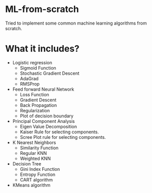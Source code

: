 # ML-from-scratch

Tried to implement some common machine learning algorithms from scratch.<br>
<h1> What it includes? </h1>
<ul>
  <li> Logistic regression  
    <ul>
      <li> Sigmoid Function </li>
      <li> Stochastic Gradient Descent </li>
      <li> AdaGrad </li>
      <li> RMSProp </li>
    </ul>
  </li>
  <li> Feed forward Neural Network
    <ul>
      <li> Loss Function </li>
      <li> Gradient Descent </li>
      <li> Back Propagation </li>
      <li> Regularization </li>
      <li> Plot of decision boundary </li>
    </ul>
  </li>
  <li> Principal Component Analysis
    <ul>
      <li> Eigen Value Decomposition </li>
      <li> Kaiser Rule for selecting components. </li>
      <li> Scree Plot rule for selecting components. </li>
    </ul>
    <li> K Nearest Neighbors
    <ul>
      <li> Similarity Function </li>
      <li> Regular KNN </li>
      <li> Weighted KNN </li>
    </ul>
  </li>
    <li> Decision Tree
    <ul>
      <li> Gini Index Function </li>
      <li> Entropy Function </li>
      <li> CART algorithm </li>
    </ul>
   </li>
    <li> KMeans algorithm
   </li>
</ul>
  
